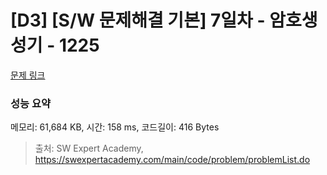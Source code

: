 # [D3] [S/W 문제해결 기본] 7일차 - 암호생성기 - 1225 

[문제 링크](https://swexpertacademy.com/main/code/problem/problemDetail.do?contestProbId=AV14uWl6AF0CFAYD) 

### 성능 요약

메모리: 61,684 KB, 시간: 158 ms, 코드길이: 416 Bytes



> 출처: SW Expert Academy, https://swexpertacademy.com/main/code/problem/problemList.do